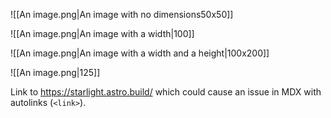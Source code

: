![[An image.png|An image with no dimensions50x50]]

![[An image.png|An image with a width|100]]

![[An image.png|An image with a width and a height|100x200]]

![[An image.png|125]]

Link to https://starlight.astro.build/ which could cause an issue in MDX with autolinks (`<link>`).
